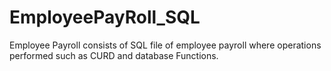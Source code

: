 # EmployeePayRoll_SQL
Employee Payroll consists of SQL file of employee payroll where operations performed such as CURD and database Functions.
